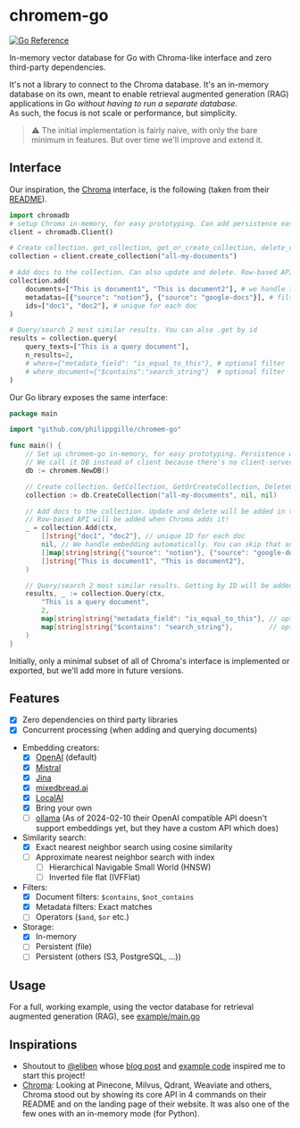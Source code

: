 # chromem-go

[![Go Reference](https://pkg.go.dev/badge/github.com/philippgille/chromem-go.svg)](https://pkg.go.dev/github.com/philippgille/chromem-go)

In-memory vector database for Go with Chroma-like interface and zero third-party dependencies.

It's not a library to connect to the Chroma database. It's an in-memory database on its own, meant to enable retrieval augmented generation (RAG) applications in Go *without having to run a separate database*.  
As such, the focus is not scale or performance, but simplicity.

> ⚠️ The initial implementation is fairly naive, with only the bare minimum in features. But over time we'll improve and extend it.

## Interface

Our inspiration, the [Chroma](https://www.trychroma.com/) interface, is the following (taken from their [README](https://github.com/chroma-core/chroma/blob/0.4.21/README.md)).

```python
import chromadb
# setup Chroma in-memory, for easy prototyping. Can add persistence easily!
client = chromadb.Client()

# Create collection. get_collection, get_or_create_collection, delete_collection also available!
collection = client.create_collection("all-my-documents")

# Add docs to the collection. Can also update and delete. Row-based API coming soon!
collection.add(
    documents=["This is document1", "This is document2"], # we handle tokenization, embedding, and indexing automatically. You can skip that and add your own embeddings as well
    metadatas=[{"source": "notion"}, {"source": "google-docs"}], # filter on these!
    ids=["doc1", "doc2"], # unique for each doc
)

# Query/search 2 most similar results. You can also .get by id
results = collection.query(
    query_texts=["This is a query document"],
    n_results=2,
    # where={"metadata_field": "is_equal_to_this"}, # optional filter
    # where_document={"$contains":"search_string"}  # optional filter
)
```

Our Go library exposes the same interface:

```go
package main

import "github.com/philippgille/chromem-go"

func main() {
    // Set up chromem-go in-memory, for easy prototyping. Persistence will be added in the future.
    // We call it DB instead of client because there's no client-server separation. The DB is embedded.
    db := chromem.NewDB()

    // Create collection. GetCollection, GetOrCreateCollection, DeleteCollection will be added in the future.
    collection := db.CreateCollection("all-my-documents", nil, nil)

    // Add docs to the collection. Update and delete will be added in the future.
    // Row-based API will be added when Chroma adds it!
    _ = collection.Add(ctx,
        []string{"doc1", "doc2"}, // unique ID for each doc
        nil, // We handle embedding automatically. You can skip that and add your own embeddings as well.
        []map[string]string{{"source": "notion"}, {"source": "google-docs"}}, // Filter on these!
        []string{"This is document1", "This is document2"},
    )

    // Query/search 2 most similar results. Getting by ID will be added in the future.
    results, _ := collection.Query(ctx,
        "This is a query document",
        2,
        map[string]string{"metadata_field": "is_equal_to_this"}, // optional filter
        map[string]string{"$contains": "search_string"},         // optional filter
    )
}
```

Initially, only a minimal subset of all of Chroma's interface is implemented or exported, but we'll add more in future versions.

## Features

- [X] Zero dependencies on third party libraries
- [X] Concurrent processing (when adding and querying documents)
- Embedding creators:
  - [X] [OpenAI](https://platform.openai.com/docs/guides/embeddings/embedding-models) (default)
  - [X] [Mistral](https://docs.mistral.ai/platform/endpoints/#embedding-models)
  - [X] [Jina](https://jina.ai/embeddings)
  - [X] [mixedbread.ai](https://www.mixedbread.ai/)
  - [X] [LocalAI](https://github.com/mudler/LocalAI)
  - [X] Bring your own
  - [ ] [ollama](https://ollama.ai/) (As of 2024-02-10 their OpenAI compatible API doesn't support embeddings yet, but they have a custom API which does)
- Similarity search:
  - [X] Exact nearest neighbor search using cosine similarity
  - [ ] Approximate nearest neighbor search with index
    - [ ] Hierarchical Navigable Small World (HNSW)
    - [ ] Inverted file flat (IVFFlat)
- Filters:
  - [X] Document filters: `$contains`, `$not_contains`
  - [X] Metadata filters: Exact matches
  - [ ] Operators (`$and`, `$or` etc.)
- Storage:
  - [X] In-memory
  - [ ] Persistent (file)
  - [ ] Persistent (others (S3, PostgreSQL, ...))

## Usage

For a full, working example, using the vector database for retrieval augmented generation (RAG), see [example/main.go](example/main.go)

## Inspirations

- Shoutout to [@eliben](https://github.com/eliben) whose [blog post](https://eli.thegreenplace.net/2023/retrieval-augmented-generation-in-go/) and [example code](https://github.com/eliben/code-for-blog/tree/eda87b87dad9ed8bd45d1c8d6395efba3741ed39/2023/go-rag-openai) inspired me to start this project!
- [Chroma](https://github.com/chroma-core/chroma): Looking at Pinecone, Milvus, Qdrant, Weaviate and others, Chroma stood out by showing its core API in 4 commands on their README and on the landing page of their website. It was also one of the few ones with an in-memory mode (for Python).
